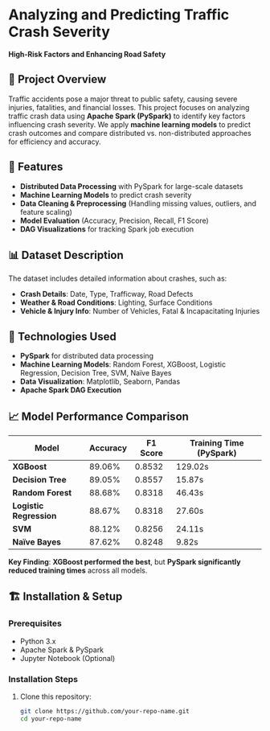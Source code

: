 # Analyzing and Predicting Traffic Crash Severity  
**High-Risk Factors and Enhancing Road Safety**  

## 📌 Project Overview  
Traffic accidents pose a major threat to public safety, causing severe injuries, fatalities, and financial losses. This project focuses on analyzing traffic crash data using **Apache Spark (PySpark)** to identify key factors influencing crash severity. We apply **machine learning models** to predict crash outcomes and compare distributed vs. non-distributed approaches for efficiency and accuracy.  

## 🚀 Features  
- **Distributed Data Processing** with PySpark for large-scale datasets  
- **Machine Learning Models** to predict crash severity  
- **Data Cleaning & Preprocessing** (Handling missing values, outliers, and feature scaling)  
- **Model Evaluation** (Accuracy, Precision, Recall, F1 Score)  
- **DAG Visualizations** for tracking Spark job execution  

## 📊 Dataset Description  
The dataset includes detailed information about crashes, such as:  
- **Crash Details**: Date, Type, Trafficway, Road Defects  
- **Weather & Road Conditions**: Lighting, Surface Conditions  
- **Vehicle & Injury Info**: Number of Vehicles, Fatal & Incapacitating Injuries  

## 🔧 Technologies Used  
- **PySpark** for distributed data processing  
- **Machine Learning Models**: Random Forest, XGBoost, Logistic Regression, Decision Tree, SVM, Naïve Bayes  
- **Data Visualization**: Matplotlib, Seaborn, Pandas  
- **Apache Spark DAG Execution**  

## 📈 Model Performance Comparison  
| Model            | Accuracy | F1 Score | Training Time (PySpark) |
|-----------------|----------|----------|-------------------------|
| **XGBoost**     | 89.06%   | 0.8532   | 129.02s                 |
| **Decision Tree** | 89.05%  | 0.8557   | 15.87s                  |
| **Random Forest** | 88.68%  | 0.8318   | 46.43s                  |
| **Logistic Regression** | 88.67% | 0.8318 | 27.60s                 |
| **SVM**         | 88.12%   | 0.8256   | 24.11s                  |
| **Naïve Bayes** | 87.62%   | 0.8248   | 9.82s                   |

**Key Finding**: **XGBoost performed the best**, but **PySpark significantly reduced training times** across all models.  

## 🏗️ Installation & Setup  
### **Prerequisites**  
- Python 3.x  
- Apache Spark & PySpark  
- Jupyter Notebook (Optional)  

### **Installation Steps**  
1. Clone this repository:  
   ```sh
   git clone https://github.com/your-repo-name.git
   cd your-repo-name
